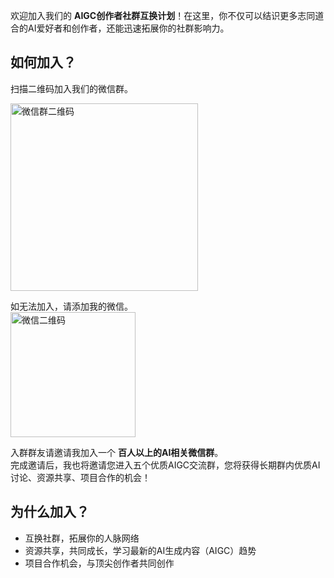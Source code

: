 欢迎加入我们的 **AIGC创作者社群互换计划**！在这里，你不仅可以结识更多志同道合的AI爱好者和创作者，还能迅速拓展你的社群影响力。

## 如何加入？

扫描二维码加入我们的微信群。

<img src="https://github.com/user-attachments/assets/5e228d41-a7a9-4e65-a176-4001b09d482d" alt="微信群二维码" width="300"/>

如无法加入，请添加我的微信。  
<img src="https://github.com/user-attachments/assets/f510759d-7b19-461b-9484-44d90eadcc6b" alt="微信二维码" width="200"/>

入群群友请邀请我加入一个 **百人以上的AI相关微信群**。  
完成邀请后，我也将邀请您进入五个优质AIGC交流群，您将获得长期群内优质AI讨论、资源共享、项目合作的机会！

## 为什么加入？

- 互换社群，拓展你的人脉网络  
- 资源共享，共同成长，学习最新的AI生成内容（AIGC）趋势  
- 项目合作机会，与顶尖创作者共同创作
